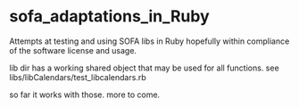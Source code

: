 sofa_adaptations_in_Ruby
=======================

Attempts at testing and using SOFA libs in Ruby hopefully within compliance of the software license and usage.

lib dir has a working shared object that may be used for all functions. see libs/libCalendars/test_libcalendars.rb

so far it works with those. more to come.
